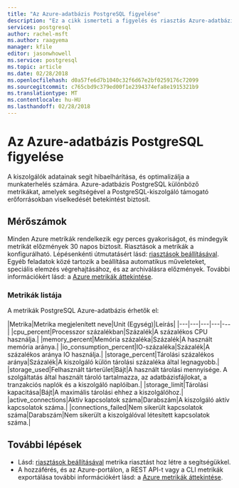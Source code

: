 ```yaml
---
title: "Az Azure-adatbázis PostgreSQL figyelése"
description: "Ez a cikk ismerteti a figyelés és riasztás Azure-adatbázis PostgreSQL, beleértve a CPU, a tároló és a kapcsolat statisztika metrikáit."
services: postgresql
author: rachel-msft
ms.author: raagyema
manager: kfile
editor: jasonwhowell
ms.service: postgresql
ms.topic: article
ms.date: 02/28/2018
ms.openlocfilehash: d0a57fe6d7b1040c32f6d67e2bf0259176c72099
ms.sourcegitcommit: c765cbd9c379ed00f1e2394374efa8e1915321b9
ms.translationtype: MT
ms.contentlocale: hu-HU
ms.lasthandoff: 02/28/2018
---
```

# <a name="monitoring-in-azure-database-for-postgresql"></a>Az Azure-adatbázis PostgreSQL figyelése
A kiszolgálók adatainak segít hibaelhárítása, és optimalizálja a munkaterhelés számára. Azure-adatbázis PostgreSQL különböző metrikákat, amelyek segítségével a PostgreSQL-kiszolgáló támogató erőforrásokban viselkedését betekintést biztosít. 

## <a name="metrics"></a>Mérőszámok
Minden Azure metrikák rendelkezik egy perces gyakoriságot, és mindegyik metrikát előzmények 30 napos biztosít. Riasztások a metrikák a konfigurálható. Lépésenkénti útmutatásért lásd: [riasztások beállításával](howto-alert-on-metric.md). Egyéb feladatok közé tartozik a beállítása automatikus műveleteket, speciális elemzés végrehajtásához, és az archiválásra előzmények. További információkért lásd: a [Azure metrikák áttekintése](../monitoring-and-diagnostics/monitoring-overview-metrics.md).

### <a name="list-of-metrics"></a>Metrikák listája
A metrikák PostgreSQL Azure-adatbázis érhetők el:

|Metrika|Metrika megjelenített neve|Unit (Egység)|Leírás|
|---|---|---|---|---|
|cpu_percent|Processzor százalékban|Százalék|A százalékos CPU használja.|
|memory_percent|Memória százaléka|Százalék|A használt memória aránya.|
|io_consumption_percent|IO-százaléka|Százalék|A százalékos aránya IO használja.|
|storage_percent|Tárolási százalékos aránya|Százalék|A kiszolgáló külön tárolási százaléka által legnagyobb.|
|storage_used|Felhasznált tárterület|Bájt|A használt tárolási mennyisége. A szolgáltatás által használt tároló tartalmazza, az adatbázisfájlokat, a tranzakciós naplók és a kiszolgáló naplóiban.|
|storage_limit|Tárolási kapacitása|Bájt|A maximális tárolási ehhez a kiszolgálóhoz.|
|active_connections|Aktív kapcsolatok száma|Darabszám|A kiszolgáló aktív kapcsolatok száma.|
|connections_failed|Nem sikerült kapcsolatok száma|Darabszám|Nem sikerült a kiszolgálóval létesített kapcsolatok száma.|


## <a name="next-steps"></a>További lépések
- Lásd: [riasztások beállításával](howto-alert-on-metric.md) metrika riasztást hoz létre a segítségükkel.
- A hozzáférés, és az Azure-portálon, a REST API-t vagy a CLI metrikák exportálása további információkért lásd: a [Azure metrikák áttekintése](../monitoring-and-diagnostics/monitoring-overview-metrics.md).
